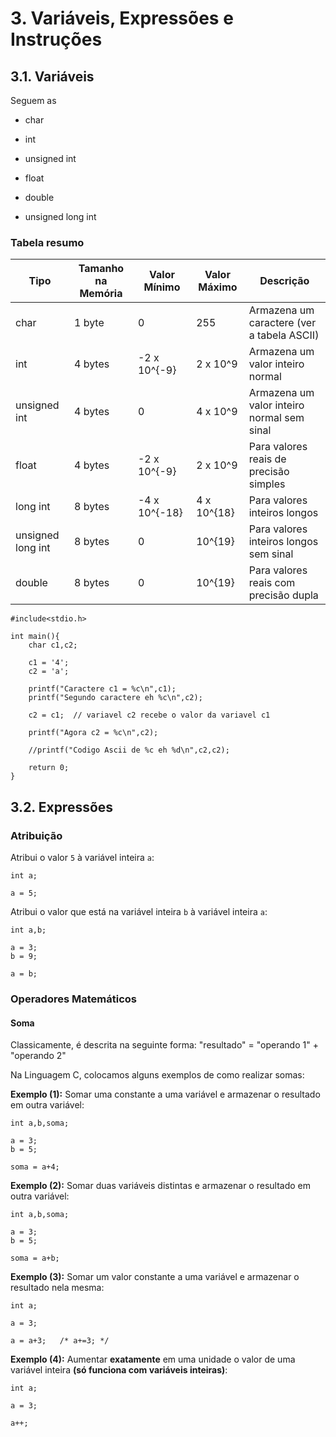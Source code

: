# 3. Variáveis, Expressões e Instruções

## 3.1. Variáveis

Seguem as 

- char

- int

- unsigned int

- float

- double

- unsigned long int


### Tabela resumo

Tipo     | Tamanho na Memória  | Valor Mínimo | Valor Máximo | Descrição |
--------- | ------------------ | ------------ | ------------ | --------- |
char      |  1 byte            | 0            | 255          | Armazena um caractere (ver a tabela ASCII) |
int            |  4 bytes           | -2 x 10^{-9} | 2 x 10^9     | Armazena um valor inteiro normal  |
unsigned int   |  4 bytes           | 0 | 4 x 10^9     | Armazena um valor inteiro normal sem sinal  |
float     |  4 bytes           | -2 x 10^{-9} | 2 x 10^9     | Para valores reais de precisão simples |
long int  |  8 bytes           | -4 x 10^{-18} | 4 x 10^{18}  | Para valores inteiros longos |
unsigned long int  |  8 bytes           | 0 | 10^{19}  | Para valores inteiros longos sem sinal |
double    |  8 bytes           | 0 | 10^{19} | Para valores reais com precisão dupla


```
#include<stdio.h>

int main(){
    char c1,c2;

    c1 = '4';
    c2 = 'a';

    printf("Caractere c1 = %c\n",c1);
    printf("Segundo caractere eh %c\n",c2);

    c2 = c1;  // variavel c2 recebe o valor da variavel c1

    printf("Agora c2 = %c\n",c2);

    //printf("Codigo Ascii de %c eh %d\n",c2,c2);

    return 0;
}
```

## 3.2. Expressões





### Atribuição

Atribui o valor ```5``` à variável inteira ```a```:

```
int a;

a = 5;
```

Atribui o valor que está na variável inteira ```b``` à variável inteira ```a```:

```
int a,b;

a = 3;
b = 9;

a = b;
```

### Operadores Matemáticos

#### Soma 

Classicamente, é descrita na seguinte forma: "resultado" = "operando 1" + "operando 2"

Na Linguagem C, colocamos alguns exemplos de como realizar somas:

**Exemplo (1):** Somar uma constante a uma variável e armazenar o resultado em outra variável:

```
int a,b,soma;

a = 3;
b = 5;

soma = a+4;
```

**Exemplo (2):** Somar duas variáveis distintas e armazenar o resultado em outra variável:

```
int a,b,soma;

a = 3;
b = 5;

soma = a+b;
```

**Exemplo (3):** Somar um valor constante a uma variável e armazenar o resultado nela mesma:

```
int a;

a = 3;

a = a+3;   /* a+=3; */
```

**Exemplo (4):** Aumentar **exatamente** em uma unidade o valor de uma variável inteira **(só funciona com variáveis inteiras)**:

```
int a;

a = 3;

a++;
```

